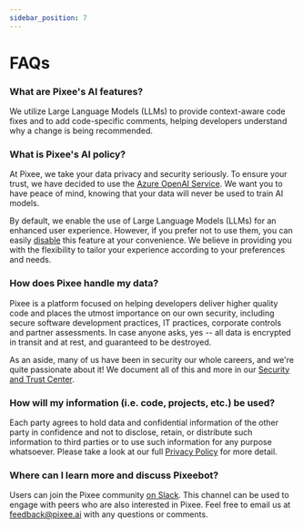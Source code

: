 ```yaml
---
sidebar_position: 7
---
```


# FAQs

### What are Pixee's AI features?
We utilize Large Language Models (LLMs) to provide context-aware code fixes and to add code-specific comments, helping developers understand why a change is being recommended.

### What is Pixee's AI policy?

At Pixee, we take your data privacy and security seriously. To ensure your trust, we have decided to use the [Azure OpenAI Service](https://learn.microsoft.com/en-us/legal/cognitive-services/openai/data-privacy). We want you to have peace of mind, knowing that your data will never be used to train AI models.

By default, we enable the use of Large Language Models (LLMs) for an enhanced user experience. However, if you prefer not to use them, you can easily [disable](configuring.md) this feature at your convenience. We believe in providing you with the flexibility to tailor your experience according to your preferences and needs.


### How does Pixee handle my data?
Pixee is a platform focused on helping developers deliver higher quality code and places the utmost importance on our own security, including secure software development practices, IT practices, corporate controls and partner assessments. In case anyone asks, yes -- all data is encrypted in transit and at rest, and guaranteed to be destroyed.

As an aside, many of us have been in security our whole careers, and we're quite passionate about it! We document all of this and more in our [Security and Trust Center](https://trust.pixee.ai/).

### How will my information (i.e. code, projects, etc.) be used?
Each party agrees to hold data and confidential information of the other party in confidence and not to disclose, retain, or distribute such information to third parties or to use such information for any purpose whatsoever. Please take a look at our full [Privacy Policy](https://www.pixee.ai/privacy) for more detail.

### Where can I learn more and discuss Pixeebot?
Users can join the Pixee community [on Slack](https://join.slack.com/t/openpixee/shared_invite/zt-1pnk7jqdd-kfwilrfG7Ov4M8rorfOnUA). This channel can be used to engage with peers who are also interested in Pixee. Feel free to email us at feedback@pixee.ai with any questions or comments.
